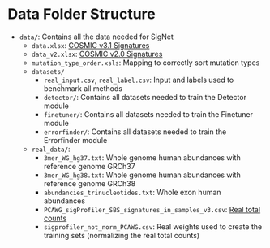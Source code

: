# Data Folder Structure

- `data/`: Contains all the data needed for SigNet
  - `data.xlsx`: [COSMIC v3.1 Signatures](https://cancer.sanger.ac.uk/signatures/downloads/)
  - `data_v2.xlsx`: [COSMIC v2.0 Signatures](https://cancer.sanger.ac.uk/signatures/downloads/)
  - `mutation_type_order.xsls`: Mapping to correctly sort mutation types
  - `datasets/` 
    - `real_input.csv`, `real_label.csv`: Input and labels used to benchmark all methods
    - `detector/`: Contains all datasets needed to train the Detector module
    - `finetuner/`: Contains all datasets needed to train the Finetuner module
    - `errorfinder/`: Contains all datasets needed to train the Errorfinder module
  - `real_data/`:
    - `3mer_WG_hg37.txt`: Whole genome human abundances with reference genome GRCh37
    - `3mer_WG_hg38.txt`: Whole genome human abundances with reference genome GRCh38
    - `abundancies_trinucleotides.txt`: Whole exon human abundances
    - `PCAWG_sigProfiler_SBS_signatures_in_samples_v3.csv`: [Real total counts](https://dcc.icgc.org/releases/PCAWG/mutational_signatures/Signatures_in_Samples/SP_Signatures_in_Samples)
    - `sigprofiler_not_norm_PCAWG.csv`: Real weights used to create the training sets (normalizing the real total counts)